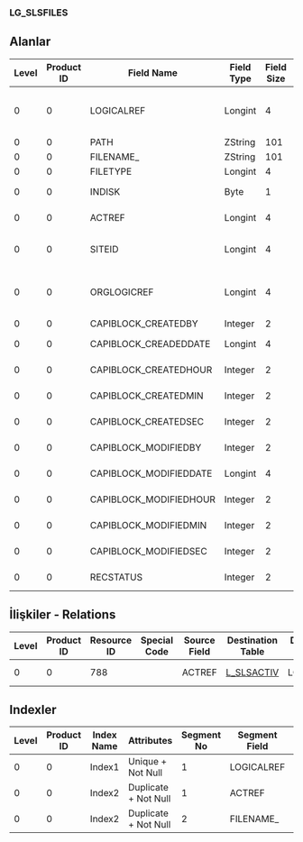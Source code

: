 ### LG_SLSFILES

## Alanlar

**Level**|**Product ID**|**Field Name**|**Field Type**|**Field Size**|**Field Offset**|**Türkçe Açıklama**|**Expression**
-----|-----|-----|-----|-----|-----|-----|-----
0|0|LOGICALREF|Longint|4|0|Aktivite Dosyası Log. Ref.|File Of Activity Logical Reference
0|0|PATH|ZString|101|4|Dosya yolu|Path
0|0|FILENAME_|ZString|101|105|Dosya Adı|File Name
0|0|FILETYPE|Longint|4|206|Dosya Türü|FileType
0|0|INDISK|Byte|1|210|Diske kaydedilecek|Record To Disk
0|0|ACTREF|Longint|4|211|Aktivite Referansı|Activity Reference
0|0|SITEID|Longint|4|215|Veri Merkezi|Data Processing Site
0|0|ORGLOGICREF|Longint|4|219|Orijinal Kayıt Log. Ref.|Original Record Logical Reference
0|0|CAPIBLOCK_CREATEDBY|Integer|2|223|Oluşturan|Created By
0|0|CAPIBLOCK_CREADEDDATE|Longint|4|225|Oluşturulma Tarihi|Created Date
0|0|CAPIBLOCK_CREATEDHOUR|Integer|2|229|Oluşturulma Saati|Created Hour
0|0|CAPIBLOCK_CREATEDMIN|Integer|2|231|Oluşturulma Dakikası|Created Minute
0|0|CAPIBLOCK_CREATEDSEC|Integer|2|233|Oluşturulma Saniyesi|Created Second
0|0|CAPIBLOCK_MODIFIEDBY|Integer|2|235|Değiştiren|Modified By
0|0|CAPIBLOCK_MODIFIEDDATE|Longint|4|237|Değiştirilme Tarihi|Modified Date
0|0|CAPIBLOCK_MODIFIEDHOUR|Integer|2|241|Değiştirilme Saati|Modified Hour
0|0|CAPIBLOCK_MODIFIEDMIN|Integer|2|243|Değiştirilme Dakikası|Modified Minute
0|0|CAPIBLOCK_MODIFIEDSEC|Integer|2|245|Değiştirilme Saniyesi|Modified Second
0|0|RECSTATUS|Integer|2|247|Kayıt Durumu|Record Status

## İlişkiler - Relations
**Level**|**Product ID**|**Resource ID**|**Special Code**|**Source Field**|**Destination Table**|**Destination Field**|**Relation Type**|**Extra Condition**
-----|-----|-----|-----|-----|-----|-----|-----|-----
0|0|788||ACTREF|[L_SLSACTIV](../LG_SLSACTIV "L_SLSACTIV")|LOGICALREF|one-to-one|

## Indexler
**Level**|**Product ID**|**Index Name**|**Attributes**|**Segment No**|**Segment Field**|**Sense**
-----|-----|-----|-----|-----|-----|-----
0|0|Index1|Unique + Not Null|1|LOGICALREF|Ascending
0|0|Index2|Duplicate + Not Null|1|ACTREF|Ascending
0|0|Index2|Duplicate + Not Null|2|FILENAME_|Ascending
